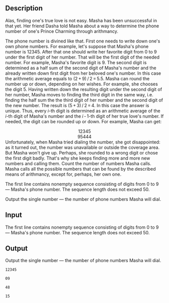 ## Description

<div><p>Alas, finding one's true love is not easy. Masha has been unsuccessful in that yet. Her friend Dasha told Masha about a way to determine the phone number of one's Prince Charming through arithmancy. </p><p>The phone number is divined like that. First one needs to write down one's own phone numbers. For example, let's suppose that Masha's phone number is <span class="tex-span">12345</span>. After that one should write her favorite digit from <span class="tex-span">0</span> to <span class="tex-span">9</span> under the first digit of her number. That will be the first digit of the needed number. For example, Masha's favorite digit is <span class="tex-span">9</span>. The second digit is determined as a half sum of the second digit of Masha's number and the already written down first digit from her beloved one's number. In this case the arithmetic average equals to <span class="tex-span">(2 + 9) / 2 = 5.5</span>. Masha can round the number up or down, depending on her wishes. For example, she chooses the digit <span class="tex-span">5</span>. Having written down the resulting digit under the second digit of her number, Masha moves to finding the third digit in the same way, i.e. finding the half sum the the third digit of her number and the second digit of the new number. The result is <span class="tex-span">(5 + 3) / 2 = 4</span>. In this case the answer is unique. Thus, every <span class="tex-span"><i>i</i></span>-th digit is determined as an arithmetic average of the <span class="tex-span"><i>i</i></span>-th digit of Masha's number and the <span class="tex-span"><i>i</i> - 1</span>-th digit of her true love's number. If needed, the digit can be rounded up or down. For example, Masha can get: </p><center class="tex-equation"><span class="tex-span">12345</span></center> <center class="tex-equation"><span class="tex-span">95444</span></center> Unfortunately, when Masha tried dialing the number, she got disappointed: as it turned out, the number was unavailable or outside the coverage area. But Masha won't give up. Perhaps, she rounded to a wrong digit or chose the first digit badly. That's why she keeps finding more and more new numbers and calling them. Count the number of numbers Masha calls. Masha calls all the possible numbers that can be found by the described means of arithmancy, except for, perhaps, her own one.</div><div class="input-specification"><p>The first line contains nonempty sequence consisting of digits from <span class="tex-span">0</span> to <span class="tex-span">9</span> — Masha's phone number. The sequence length does not exceed <span class="tex-span">50</span>.</p></div><div class="output-specification"><p>Output the single number — the number of phone numbers Masha will dial.</p></div>

## Input

<p>The first line contains nonempty sequence consisting of digits from <span class="tex-span">0</span> to <span class="tex-span">9</span> — Masha's phone number. The sequence length does not exceed <span class="tex-span">50</span>.</p>

## Output

<p>Output the single number — the number of phone numbers Masha will dial.</p>





```input1
12345

```




```input2
09

```




```output1
48

```




```output2
15

```


